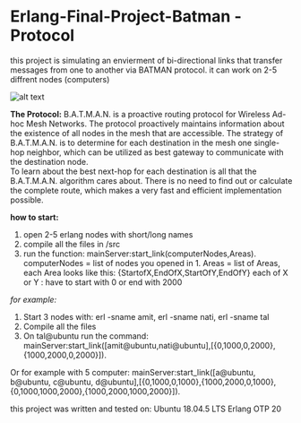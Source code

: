 # Erlang-Final-Project-Batman - Protocol
this project is simulating an envierment of bi-directional links that transfer messages from one to another via BATMAN protocol.
it can work on 2-5 diffrent nodes (computers)

![alt text](https://i.ibb.co/RSLwVn9/4PC.png)

**The Protocol:**
 B.A.T.M.A.N. is a proactive routing protocol for Wireless Ad-hoc Mesh
   Networks.  The protocol proactively maintains information about the
   existence of all nodes in the mesh that are accessible.
   The strategy of B.A.T.M.A.N. is to
   determine for each destination in the mesh one single-hop neighbor,
   which can be utilized as best gateway to communicate with the
   destination node.  
   To learn about the best next-hop for each destination is all that the B.A.T.M.A.N. algorithm cares about.
   There is no need to find out or calculate the complete route, which
   makes a very fast and efficient implementation possible.
   
   **how to start:**
   1. open 2-5 erlang nodes with short/long names
   2. compile all the files in /src
   3. run the function: 
   mainServer:start_link(computerNodes,Areas).
   computerNodes = list of nodes you opened in 1.
   Areas = list of Areas, each Area looks like this: {StartofX,EndOfX,StartOfY,EndOfY}
   each of X or Y :  have to start with 0 or end with 2000
   
   *for example:*
   1. Start 3 nodes with: erl -sname amit, erl -sname nati, erl -sname tal
   2. Compile all the files
   3. On tal@ubuntu run the command: mainServer:start_link([amit@ubuntu,nati@ubuntu],[{0,1000,0,2000},{1000,2000,0,2000}]).
   
   Or for example with 5 computer: mainServer:start_link([a@ubuntu, b@ubuntu, c@ubuntu, d@ubuntu],[{0,1000,0,1000},{1000,2000,0,1000},{0,1000,1000,2000},{1000,2000,1000,2000}]).
   
   
   
this project was written and tested on:
Ubuntu 18.04.5 LTS
Erlang OTP 20
